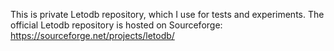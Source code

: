 This is private Letodb repository, which I use for tests and experiments.
The official Letodb repository is hosted on Sourceforge: https://sourceforge.net/projects/letodb/
